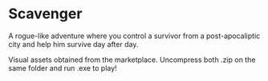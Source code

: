 # Scavenger
A rogue-like adventure where you control a survivor from a post-apocaliptic city and help him survive day after day. 

Visual assets obtained from the marketplace. Uncompress both .zip on the same folder and run .exe to play!
